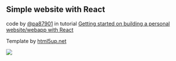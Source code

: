 ## Simple website with React


code by [@pa87901](https://github.com/pa87901) in tutorial [Getting started on building a personal website/webapp with React](https://medium.com/@Preda/getting-started-on-building-a-personal-website-with-react-b44ee93b1710)

Template by [html5up.net](https://html5up.net/)

![](https://html5up.net/uploads/images/dimension.jpg)
